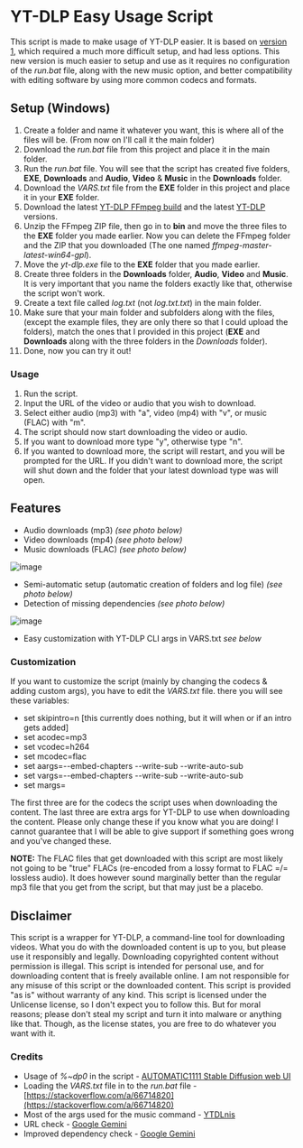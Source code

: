# YT-DLP Easy Usage Script
This script is made to make usage of YT-DLP easier. It is based on [version 1](https://www.youtube.com/watch?v=HpAnrQbZoC4), which required a much more difficult setup, and had less options. This new version is much easier to setup and use as it requires no configuration of the *run.bat* file, along with the new music option, and better compatibility with editing software by using more common codecs and formats.
 
## Setup (Windows)
1. Create a folder and name it whatever you want, this is where all of the files will be. (From now on I'll call it the main folder)
2. Download the *run.bat* file from this project and place it in the main folder.
3. Run the *run.bat* file. You will see that the script has created five folders, **EXE**, **Downloads** and **Audio**, **Video** & **Music** in the **Downloads** folder.
4. Download the *VARS.txt* file from the **EXE** folder in this project and place it in your **EXE** folder.
5. Download the latest [YT-DLP FFmpeg build](https://github.com/yt-dlp/FFmpeg-Builds/releases/download/latest/ffmpeg-master-latest-win64-gpl.zip) and the latest [YT-DLP](https://github.com/yt-dlp/yt-dlp/releases/latest/download/yt-dlp.exe) versions.
6. Unzip the FFmpeg ZIP file, then go in to **bin** and move the three files to the **EXE** folder you made earlier. Now you can delete the FFmpeg folder and the ZIP that you downloaded (The one named *ffmpeg-master-latest-win64-gpl*).
7. Move the *yt-dlp.exe* file to the **EXE** folder that you made earlier.
8. Create three folders in the **Downloads** folder, **Audio**, **Video** and **Music**. It is very important that you name the folders exactly like that, otherwise the script won't work.
9. Create a text file called *log.txt* (not *log.txt.txt*) in the main folder.
10. Make sure that your main folder and subfolders along with the files, (except the example files, they are only there so that I could upload the folders), match the ones that I provided in this project (**EXE** and **Downloads** along with the three folders in the *Downloads* folder). 
11. Done, now you can try it out!
 
### Usage
1. Run the script.
2. Input the URL of the video or audio that you wish to download.
3. Select either audio (mp3) with "a", video (mp4) with "v", or music (FLAC) with "m".
4. The script should now start downloading the video or audio.
5. If you want to download more type "y", otherwise type "n".
6. If you wanted to download more, the script will restart, and you will be prompted for the URL. If you didn't want to download more, the script will shut down and the folder that your latest download type was will open.
 
## Features
* Audio downloads (mp3) *(see photo below)*
* Video downloads (mp4) *(see photo below)*
* Music downloads (FLAC) *(see photo below)*

![image](https://github.com/mrblomblo/yt-dlp-usage-script/assets/63555404/e65f116e-83fb-44e3-9463-f17ffe302d82)
* Semi-automatic setup (automatic creation of folders and log file) *(see photo below)*
* Detection of missing dependencies *(see photo below)*

![image](https://github.com/mrblomblo/yt-dlp-usage-script/assets/63555404/01ff747c-0fb3-4870-9c33-03aad84007e6)
* Easy customization with YT-DLP CLI args in VARS.txt *see below*

### Customization
If you want to customize the script (mainly by changing the codecs & adding custom args), you have to edit the *VARS.txt* file. there you will see these variables:
* set skipintro=n [this currently does nothing, but it will when or if an intro gets added]
* set acodec=mp3
* set vcodec=h264
* set mcodec=flac
* set aargs=--embed-chapters --write-sub --write-auto-sub
* set vargs=--embed-chapters --write-sub --write-auto-sub
* set margs=
 
The first three are for the codecs the script uses when downloading the content. The last three are extra args for YT-DLP to use when downloading the content.
Please only change these if you know what you are doing! I cannot guarantee that I will be able to give support if something goes wrong and you've changed these.
 
 
**NOTE:** The FLAC files that get downloaded with this script are most likely not going to be "true" FLACs (re-encoded from a lossy format to FLAC =/= lossless audio).
It does however sound marginally better than the regular mp3 file that you get from the script, but that may just be a placebo.
 
## Disclaimer
This script is a wrapper for YT-DLP, a command-line tool for downloading videos. What you do with the downloaded content is up to you, but please use it responsibly and legally. Downloading copyrighted content without permission is illegal.
This script is intended for personal use, and for downloading content that is freely available online. I am not responsible for any misuse of this script or the downloaded content.
This script is provided "as is" without warranty of any kind.
This script is licensed under the Unlicense license, so I don't expect you to follow this. But for moral reasons; please don't steal my script and turn it into malware or anything like that. Though, as the license states, you are free to do whatever you want with it.
 
 
### Credits
* Usage of *%~dp0* in the script - [AUTOMATIC1111 Stable Diffusion web UI](https://github.com/AUTOMATIC1111/stable-diffusion-webui)
* Loading the *VARS.txt* file in to the *run.bat* file - [https://stackoverflow.com/a/66714820](https://stackoverflow.com/a/66714820)
* Most of the args used for the music command - [YTDLnis](https://github.com/deniscerri/ytdlnis)
* URL check - [Google Gemini](https://gemini.google.com)
* Improved dependency check - [Google Gemini](https://gemini.google.com)

